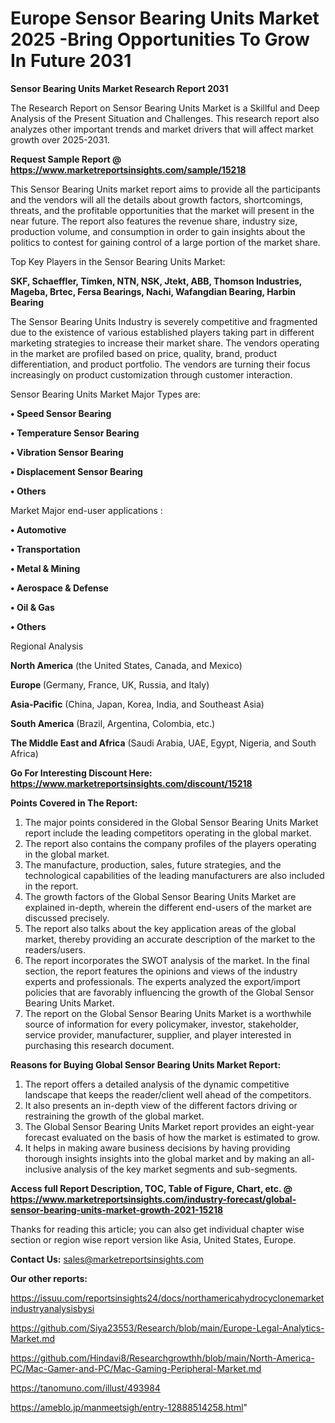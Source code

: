 # Europe Sensor Bearing Units Market 2025 -Bring Opportunities To Grow In Future 2031

<strong>Sensor Bearing Units Market Research Report 2031</strong>

The Research Report on Sensor Bearing Units Market is a Skillful and Deep Analysis of the Present Situation and Challenges. This research report also analyzes other important trends and market drivers that will affect market growth over 2025-2031.

<strong>Request Sample Report @ <a href=https://www.marketreportsinsights.com/sample/15218>https://www.marketreportsinsights.com/sample/15218</a></strong>

This Sensor Bearing Units market report aims to provide all the participants and the vendors will all the details about growth factors, shortcomings, threats, and the profitable opportunities that the market will present in the near future. The report also features the revenue share, industry size, production volume, and consumption in order to gain insights about the politics to contest for gaining control of a large portion of the market share.

Top Key Players in the Sensor Bearing Units Market:

<strong>SKF, Schaeffler, Timken, NTN, NSK, Jtekt, ABB, Thomson Industries, Mageba, Brtec, Fersa Bearings, Nachi, Wafangdian Bearing, Harbin Bearing</strong>

The Sensor Bearing Units Industry is severely competitive and fragmented due to the existence of various established players taking part in different marketing strategies to increase their market share. The vendors operating in the market are profiled based on price, quality, brand, product differentiation, and product portfolio. The vendors are turning their focus increasingly on product customization through customer interaction.

Sensor Bearing Units Market Major Types are:

<strong>• Speed Sensor Bearing

• Temperature Sensor Bearing

• Vibration Sensor Bearing

• Displacement Sensor Bearing

• Others</strong>

Market Major end-user applications :

<strong>• Automotive

• Transportation

• Metal & Mining

• Aerospace & Defense

• Oil & Gas

• Others</strong>

Regional Analysis

</u><strong><b>North America</b></strong> (the United States, Canada, and Mexico)

<strong><b>Europe </b></strong>(Germany, France, UK, Russia, and Italy)

<strong><b>Asia-Pacific</b></strong> (China, Japan, Korea, India, and Southeast Asia)

<strong><b>South America</b></strong> (Brazil, Argentina, Colombia, etc.)

<strong><b>The Middle East and Africa</b></strong> (Saudi Arabia, UAE, Egypt, Nigeria, and South Africa)

<strong>Go For Interesting Discount Here: <a href=https://www.marketreportsinsights.com/discount/15218>https://www.marketreportsinsights.com/discount/15218</a></strong>

<strong>Points Covered in The Report:</strong>
<ol>
  <li>The major points considered in the Global Sensor Bearing Units Market report include the leading competitors operating in the global market.</li>
  <li>The report also contains the company profiles of the players operating in the global market.</li>
  <li>The manufacture, production, sales, future strategies, and the technological capabilities of the leading manufacturers are also included in the report.</li>
  <li>The growth factors of the Global Sensor Bearing Units Market are explained in-depth, wherein the different end-users of the market are discussed precisely.</li>
  <li>The report also talks about the key application areas of the global market, thereby providing an accurate description of the market to the readers/users.</li>
  <li>The report incorporates the SWOT analysis of the market. In the final section, the report features the opinions and views of the industry experts and professionals. The experts analyzed the export/import policies that are favorably influencing the growth of the Global Sensor Bearing Units Market.</li>
  <li>The report on the Global Sensor Bearing Units Market is a worthwhile source of information for every policymaker, investor, stakeholder, service provider, manufacturer, supplier, and player interested in purchasing this research document.</li>
</ol>
<strong>Reasons for Buying Global Sensor Bearing Units Market Report:</strong>

<ol>
  <li>The report offers a detailed analysis of the dynamic competitive landscape that keeps the reader/client well ahead of the competitors.</li>
  <li>It also presents an in-depth view of the different factors driving or restraining the growth of the global market.</li>
  <li>The Global Sensor Bearing Units Market report provides an eight-year forecast evaluated on the basis of how the market is estimated to grow.</li>
  <li>It helps in making aware business decisions by having providing thorough insights insights into the global market and by making an all-inclusive analysis of the key market segments and sub-segments.</li>
</ol>
<strong>Access full Report Description, TOC, Table of Figure, Chart, etc. @ <a href=https://www.marketreportsinsights.com/industry-forecast/global-sensor-bearing-units-market-growth-2021-15218>https://www.marketreportsinsights.com/industry-forecast/global-sensor-bearing-units-market-growth-2021-15218</a></strong>


Thanks for reading this article; you can also get individual chapter wise section or region wise report version like Asia, United States, Europe.

<strong>Contact Us:</strong>
sales@marketreportsinsights.com

<strong>Our other reports:</strong>

<a href=https://issuu.com/reportsinsights24/docs/northamericahydrocyclonemarketindustryanalysisbysi>https://issuu.com/reportsinsights24/docs/northamericahydrocyclonemarketindustryanalysisbysi</a>

<a href=https://github.com/Siya23553/Research/blob/main/Europe-Legal-Analytics-Market.md>https://github.com/Siya23553/Research/blob/main/Europe-Legal-Analytics-Market.md</a>

<a href=https://github.com/Hindavi8/Researchgrowthh/blob/main/North-America-PC/Mac-Gamer-and-PC/Mac-Gaming-Peripheral-Market.md>https://github.com/Hindavi8/Researchgrowthh/blob/main/North-America-PC/Mac-Gamer-and-PC/Mac-Gaming-Peripheral-Market.md</a>

<a href=https://tanomuno.com/illust/493984>https://tanomuno.com/illust/493984</a>

<a href=https://ameblo.jp/manmeetsigh/entry-12888514258.html>https://ameblo.jp/manmeetsigh/entry-12888514258.html</a>"
